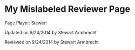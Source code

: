 My Mislabeled Reviewer Page
=======

<p class="reviewer">Page Player: Stewart</p>
<p class="updated">Updated on 9/24/2014 by Stewart Armbrecht</p>
<p class="reviewed">Reviewed on 9/24/2014 by Stewart Armbrecht</p>
